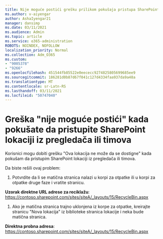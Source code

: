 ```yaml
---
title: Nije moguće postići grešku prilikom pokušaja pristupa SharePoint lokaciji iz pregledača ili timova
ms.author: v-aiyengar
author: AshaIyengar21
manager: dansimp
ms.date: 03/11/2021
ms.audience: Admin
ms.topic: article
ms.service: o365-administration
ROBOTS: NOINDEX, NOFOLLOW
localization_priority: Normal
ms.collection: Adm_O365
ms.custom:
- "9005378"
- "9266"
ms.openlocfilehash: 451544fb85522e0eececc9274825805699685ee9
ms.sourcegitcommit: 186281d0b87d67f041c127d4334faa937da9a48a
ms.translationtype: MT
ms.contentlocale: sr-Latn-RS
ms.lasthandoff: 03/11/2021
ms.locfileid: "50747040"
---
```

# <a name="this-site-cant-be-reached-error-when-trying-to-access-sharepoint-site-from-browser-or-teams"></a>Greška "nije moguće postići" kada pokušate da pristupite SharePoint lokaciji iz pregledača ili timova

Korisnici mogu dobiti grešku "Ova lokacija ne može da se dostigne" kada pokušam da pristupim SharePoint lokaciji iz pregledača ili timova. 

Da biste rešili ovaj problem: 

1. Potvrdite da li se matična stranica nalazi u korpi za otpatke ili u korpi za otpatke druge faze i vratite stranicu.

**Uzorak direktne URL adrese za reciklažu**: https://contoso.sharepoint.com/sites/siteA/_layouts/15/RecycleBin.aspx

1. Ako je matična stranica trajno uklonjena iz korpe za otpatke, kreirajte stranicu "Nova lokacija" iz biblioteke stranica lokacije i neka bude matična stranica. 

**Direktna probna adresa**: https://contoso.sharepoint.com/sites/siteA/_layouts/15/RecycleBin.aspx